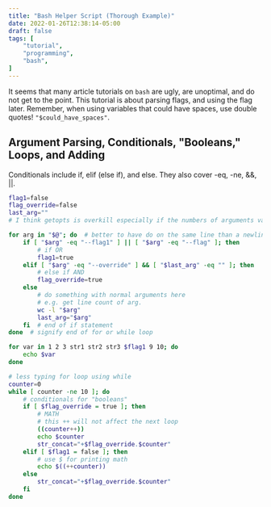 ```yaml
---
title: "Bash Helper Script (Thorough Example)"
date: 2022-01-26T12:38:14-05:00
draft: false
tags: [
    "tutorial",
    "programming",
    "bash",
]
---
```


It seems that many article tutorials on `bash` are ugly, are unoptimal, and do not get to the point. This tutorial is about parsing flags, and using the flag later. Remember, when using variables that could have spaces, use double quotes! `"$could_have_spaces"`.

## Argument Parsing, Conditionals, "Booleans," Loops, and Adding

Conditionals include if, elif (else if), and else. They also cover -eq, -ne, &&, ||.

```bash
flag1=false
flag_override=false
last_arg=""
# I think getopts is overkill especially if the numbers of arguments varies

for arg in "$@"; do  # better to have do on the same line than a newline
    if [ "$arg" -eq "--flag1" ] || [ "$arg" -eq "--flag" ]; then
        # if OR
        flag1=true
    elif [ "$arg" -eq "--override" ] && [ "$last_arg" -eq "" ]; then
        # else if AND
        flag_override=true
    else
        # do something with normal arguments here
        # e.g. get line count of arg.
        wc -l "$arg"
        last_arg="$arg"
    fi  # end of if statement
done  # signify end of for or while loop

for var in 1 2 3 str1 str2 str3 $flag1 9 10; do
    echo $var
done

# less typing for loop using while
counter=0
while [ counter -ne 10 ]; do
    # conditionals for "booleans"
    if [ $flag_override = true ]; then
        # MATH
        # this ++ will not affect the next loop
        ((counter++))
        echo $counter
        str_concat="+$flag_override.$counter"
    elif [ $flag1 = false ]; then
        # use $ for printing math
        echo $((++counter))
    else
        str_concat="+$flag_override.$counter"
    fi
done
```
